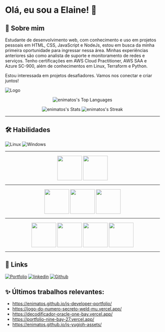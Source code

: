 # Olá, eu sou a Elaine! 👋

## 🚀 Sobre mim

Estudante de desenvolvimento web, com conhecimento e uso em projetos pessoais em HTML, CSS, JavaScript e NodeJs, estou em busca da minha primeira oportunidade para ingressar nessa área. Minhas experiências anteriores são como analista de suporte e monitoramento de redes e serviços. Tenho certificações em AWS Cloud Practitioner, AWS SAA e Azure SC-900, além de conhecimentos em Linux, Terraform e Python. 

Estou interessada em projetos desafiadores. Vamos nos conectar e criar juntos!


![Logo](https://avatars.githubusercontent.com/u/69444237?v=4)

<div align="center">
          
![enimatos's Top Languages](https://github-readme-stats.vercel.app/api/top-langs/?username=enimatos&theme=tokyonight&show_icons=true&hide_border=false&layout=compact)

![enimatos's Stats](https://github-readme-stats.vercel.app/api?username=enimatos&theme=tokyonight&show_icons=true&hide_border=false&count_private=true)
![enimatos's Streak](https://github-readme-streak-stats.herokuapp.com/?user=enimatos&theme=dracula&hide_border=true)
</div>

_________________ 
## 🛠 Habilidades

![Linux](https://img.shields.io/badge/Linux-000?style=for-the-badge&logo=linux&logoColor=FCC624)
![Windows](https://img.shields.io/badge/Windows-0078D6?style=for-the-badge&logo=windows&logoColor=white)

_________________ 

<div align="center" height="250" border="1px">
<img height="80" align="center" src="https://cdn.jsdelivr.net/gh/devicons/devicon@latest/icons/amazonwebservices/amazonwebservices-plain-wordmark.svg" />
<img height="80" align="center" src="https://cdn.jsdelivr.net/gh/devicons/devicon@latest/icons/azure/azure-original-wordmark.svg" />
</div>

_________________ 


<div align="center">
<img height="80" align="center" src="https://cdn.jsdelivr.net/gh/devicons/devicon@latest/icons/html5/html5-plain-wordmark.svg" />     
<img height="80" align="center"  src="https://cdn.jsdelivr.net/gh/devicons/devicon@latest/icons/css3/css3-plain-wordmark.svg" />
<img height="80" align="center"  src="https://cdn.jsdelivr.net/gh/devicons/devicon@latest/icons/javascript/javascript-plain.svg" />
</div>
          
_________________         
          
<div align="center" margin-bottom="50px">
<img height="80" align="center" src="https://cdn.jsdelivr.net/gh/devicons/devicon@latest/icons/figma/figma-original.svg" />
<img height="80" align="center" src="https://cdn.jsdelivr.net/gh/devicons/devicon@latest/icons/git/git-original.svg" />
<img height="80" align="center" src="https://github.com/user-attachments/assets/c4d46a01-cb50-48ce-b205-ab8a932d2290" />
<img height="80" align="center" src="https://cdn.jsdelivr.net/gh/devicons/devicon@latest/icons/vscode/vscode-original.svg" /> 

</div>
          
_________________   


## 🔗 Links

[![Portfolio](https://img.shields.io/badge/Portfolio-FF5722?style=for-the-badge&logo=todoist&logoColor=white)](https://enimatos.github.io/js-developer-portfolio/)
[![linkedin](https://img.shields.io/badge/linkedin-0A66C2?style=for-the-badge&logo=linkedin&logoColor=white)](https://www.linkedin.com/in/elainejfmatos/)
[![Github](https://img.shields.io/badge/GitHub-100000?style=for-the-badge&logo=github&logoColor=white)](https://github.com/enimatos/)


## ✨ Últimos trabalhos relevantes:

- https://enimatos.github.io/js-developer-portfolio/
- https://jogo-do-numero-secreto-weld-mu.vercel.app/
- https://decodificador-oracle-one-bay.vercel.app/
- https://portfolio-nine-bay-27.vercel.app/
- https://enimatos.github.io/js-yugioh-assets/




<!--
**enimatos/enimatos** is a ✨ _special_ ✨ repository because its `README.md` (this file) appears on your GitHub profile.

Here are some ideas to get you started:

- 🔭 I’m currently working on ...
- 🌱 I’m currently learning ...
- 👯 I’m looking to collaborate on ...
- 🤔 I’m looking for help with ...
- 💬 Ask me about ...
- 📫 How to reach me: ...
- 😄 Pronouns: ...
- ⚡ Fun fact: ...
-->
